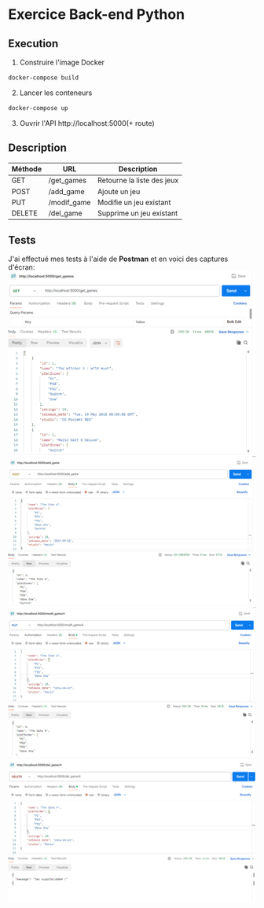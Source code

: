 # Exercice Back-end Python

## Execution
1. Construire l'image Docker 
```sh
docker-compose build
```
2. Lancer les conteneurs
```sh
docker-compose up
```
3. Ouvrir l'API
http://localhost:5000(+ route)

## Description 

| Méthode | URL | Description |
|---|---|---|
| GET | /get_games | Retourne la liste des jeux |
| POST | /add_game | Ajoute un jeu |
| PUT | /modif_game | Modifie un jeu existant |
| DELETE | /del_game | Supprime un jeu existant |

## Tests

J'ai effectué mes tests à l'aide de **Postman** et en voici des captures d'écran:
![test get](tests/test_get.PNG)
![test post](tests/test_post.PNG)
![test put](tests/test_put.PNG)
![test del](tests/test_del.PNG)
